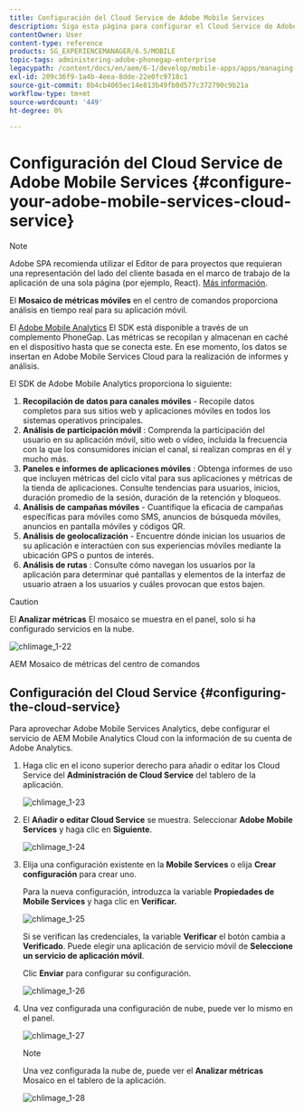 ```yaml
---
title: Configuración del Cloud Service de Adobe Mobile Services
description: Siga esta página para configurar el Cloud Service de Adobe Mobile Services.
contentOwner: User
content-type: reference
products: SG_EXPERIENCEMANAGER/6.5/MOBILE
topic-tags: administering-adobe-phonegap-enterprise
legacypath: /content/docs/en/aem/6-1/develop/mobile-apps/apps/managing-aem-mobile-apps/configure-your-adobe-phonegap-build-cloud-service1
exl-id: 209c36f9-1a4b-4eea-8dde-22e0fc9718c1
source-git-commit: 8b4cb4065ec14e813b49fb0d577c372790c9b21a
workflow-type: tm+mt
source-wordcount: '449'
ht-degree: 0%

---
```


# Configuración del Cloud Service de Adobe Mobile Services {#configure-your-adobe-mobile-services-cloud-service}

>[!NOTE]
>
>Adobe SPA recomienda utilizar el Editor de para proyectos que requieran una representación del lado del cliente basada en el marco de trabajo de la aplicación de una sola página (por ejemplo, React). [Más información](/help/sites-developing/spa-overview.md).

El **Mosaico de métricas móviles** en el centro de comandos proporciona análisis en tiempo real para su aplicación móvil.

El [Adobe Mobile Analytics](https://www.adobe.com/ca/solutions/digital-analytics/mobile-web-apps-analytics.html) El SDK está disponible a través de un complemento PhoneGap. Las métricas se recopilan y almacenan en caché en el dispositivo hasta que se conecta este. En ese momento, los datos se insertan en Adobe Mobile Services Cloud para la realización de informes y análisis.

El SDK de Adobe Mobile Analytics proporciona lo siguiente:

1. **Recopilación de datos para canales móviles** - Recopile datos completos para sus sitios web y aplicaciones móviles en todos los sistemas operativos principales.
1. **Análisis de participación móvil** : Comprenda la participación del usuario en su aplicación móvil, sitio web o vídeo, incluida la frecuencia con la que los consumidores inician el canal, si realizan compras en él y mucho más.
1. **Paneles e informes de aplicaciones móviles** : Obtenga informes de uso que incluyen métricas del ciclo vital para sus aplicaciones y métricas de la tienda de aplicaciones. Consulte tendencias para usuarios, inicios, duración promedio de la sesión, duración de la retención y bloqueos.
1. **Análisis de campañas móviles** - Cuantifique la eficacia de campañas específicas para móviles como SMS, anuncios de búsqueda móviles, anuncios en pantalla móviles y códigos QR.
1. **Análisis de geolocalización** - Encuentre dónde inician los usuarios de su aplicación e interactúen con sus experiencias móviles mediante la ubicación GPS o puntos de interés.
1. **Análisis de rutas** : Consulte cómo navegan los usuarios por la aplicación para determinar qué pantallas y elementos de la interfaz de usuario atraen a los usuarios y cuáles provocan que estos bajen.

>[!CAUTION]
>
>El **Analizar métricas** El mosaico se muestra en el panel, solo si ha configurado servicios en la nube.

![chlimage_1-22](assets/chlimage_1-22.png)

AEM Mosaico de métricas del centro de comandos

## Configuración del Cloud Service {#configuring-the-cloud-service}

Para aprovechar Adobe Mobile Services Analytics, debe configurar el servicio de AEM Mobile Analytics Cloud con la información de su cuenta de Adobe Analytics.

1. Haga clic en el icono superior derecho para añadir o editar los Cloud Service del **Administración de Cloud Service** del tablero de la aplicación.

   ![chlimage_1-23](assets/chlimage_1-23.png)

1. El **Añadir o editar Cloud Service** se muestra. Seleccionar **Adobe Mobile Services** y haga clic en **Siguiente**.

   ![chlimage_1-24](assets/chlimage_1-24.png)

1. Elija una configuración existente en la **Mobile Services** o elija **Crear configuración** para crear uno.

   Para la nueva configuración, introduzca la variable **Propiedades de Mobile Services** y haga clic en **Verificar.**

   ![chlimage_1-25](assets/chlimage_1-25.png)

   Si se verifican las credenciales, la variable **Verificar** el botón cambia a **Verificado**. Puede elegir una aplicación de servicio móvil de **Seleccione un servicio de aplicación móvil**.

   Clic **Enviar** para configurar su configuración.

   ![chlimage_1-26](assets/chlimage_1-26.png)

1. Una vez configurada una configuración de nube, puede ver lo mismo en el panel.

   ![chlimage_1-27](assets/chlimage_1-27.png)

   >[!NOTE]
   >
   >Una vez configurada la nube de, puede ver el **Analizar métricas** Mosaico en el tablero de la aplicación.

   ![chlimage_1-28](assets/chlimage_1-28.png)
